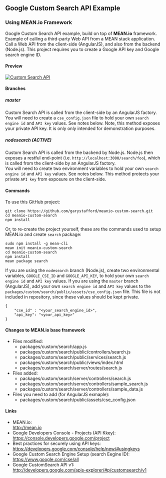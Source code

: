 ## Google Custom Search API Example  
###  Using MEAN.io Framework

Google Custom Search API example, build on top of **MEAN.io** framework. Example of calling a third-party Web API
from a MEAN stack application. Call a Web API from the client-side (AngularJS), and also from the backend (Node.js).
This project requires you to create a Google API key and Google search engine ID.

#### Preview
[![Custom Search API](https://github.com/garystafford/meanio-custom-search/blob/nodesearch/previews/CustomSeachExample_preview.png?raw=true)](https://github.com/garystafford/meanio-custom-search/blob/nodesearch/previews/CustomSeachExample.png?raw=true)

#### Branches
##### master
Custom Search API is called from the client-side by an AngularJS factory. You will need to create a `cse_config.json` file to hold your own `search engine id` and `API key` values. See notes below. Note, this method exposes your private API key. It is only only intended for demonstration purposes.

##### nodesearch (ACTIVE)
Custom Search API is called from the backend by Node.js. Node.js then exposes a restful end-point (i.e. `http://localhost:3000/search/foo`), which is called from the client-side by an AngularJS factory.  
You will need to create two environment variables to hold your own `search engine id` and `API key` values. See notes below. This method protects your private `API key` from exposure on the client-side. 

#### Commands
To use this GitHub project:
```
git clone https://github.com/garystafford/meanio-custom-search.git
cd meanio-custom-search
npm install
```

Or, to re-create the project yourself, these are the commands used to setup MEAN.io and create `search` package:
```
sudo npm install -g mean-cli
mean init meanio-custom-search
cd meanio-custom-search
npm install
mean package search  
```
If you are using the `nodesearch` branch (Node.js), create two environmental variables, `GOOGLE_CSE_ID` and `GOOGLE_API_KEY`, to hold your own `search engine id` and `API key` values.
If you are using the `master` branch (AngularJS), add your own `search engine id` and `API key` values to the `packages/custom/search/public/assets/cse_config.json` file. This file is not included in repository, since these values should be kept private.
```
{
    "cse_id" : "<your_search_engine_id>",
    "api_key": "<your_api_key>"
}
```

#### Changes to MEAN.io base framework
* Files modified:
  * packages/custom/search/app.js
  * packages/custom/search/public/controllers/search.js
  * packages/custom/search/public/services/search.js
  * packages/custom/search/public/views/index.html
  * packages/custom/search/server/routes/search.js
* Files added:
  * packages/custom/search/server/controllers/search.js
  * packages/custom/search/server/controllers/sample_search.js
  * packages/custom/search/server/controllers/sample_data.js
* Files you need to add (for AngularJS exmaple):
  * packages/custom/search/public/assets/cse_config.json

#### Links
* MEAN.io:  
http://mean.io  
* Google Developers Console - Projects (API Kkey):  
https://console.developers.google.com/project
* Best practices for securely using API keys:  
https://developers.google.com/console/help/new/#usingkeys
* Google Custom Search Engine Setup (search Eegine ID):  
https://www.google.com/cse/all
* Google CustomSearch API v1:  
http://developers.google.com/apis-explorer/#p/customsearch/v1
